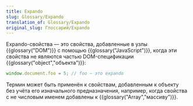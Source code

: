```yaml
---
title: Expando
slug: Glossary/Expando
translation_of: Glossary/Expando
original_slug: Глоссарий/Expando
---
```

Expando-свойства — это свойства, добавленные в узлы {{glossary("DOM")}} с помощью {{glossary("JavaScript")}}, когда эти свойства не являются частью DOM-спецификации {{glossary("object","объекта")}}:

```js
window.document.foo = 5; // foo — это expando
```

Термин может быть применён к свойствам, добавленным к объекту без учёта его изначального предназначения, например, когда свойства с не числовым именем добавлены к {{glossary("Array","массиву")}}.
